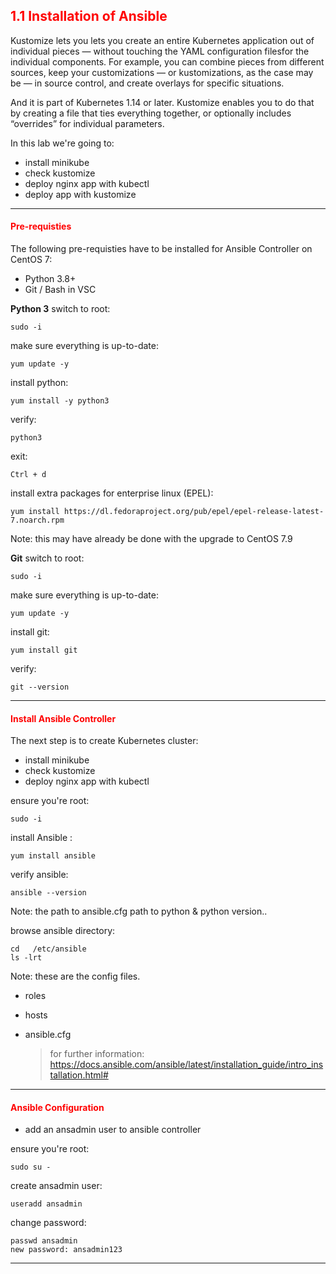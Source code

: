 ## <font color='red'> 1.1 Installation of Ansible </font>
Kustomize lets you lets you create an entire Kubernetes application out of individual pieces — without touching the YAML configuration filesfor the individual components.  For example, you can combine pieces from different sources, keep your customizations — or kustomizations, as the case may be — in source control, and create overlays for specific situations. 


And it is part of Kubernetes 1.14 or later. Kustomize enables you to do that by creating a file that ties everything together, or optionally includes “overrides” for individual parameters.

In this lab we're going to:
* install minikube
* check kustomize
* deploy nginx app with kubectl
* deploy app with kustomize

---

#### <font color='red'>Pre-requisties</font> 
The following pre-requisties have to be installed for Ansible Controller on CentOS 7:
* Python 3.8+
* Git / Bash in VSC


**Python 3**
switch to root:
```
sudo -i
```
make sure everything is up-to-date:
```
yum update -y
```
install python:
```
yum install -y python3
```
verify:
```
python3
```
exit:
```
Ctrl + d
```
install extra packages for enterprise linux (EPEL):
```
yum install https://dl.fedoraproject.org/pub/epel/epel-release-latest-7.noarch.rpm
```
Note: this may have  already be done with the upgrade to CentOS 7.9


**Git**
switch to root:
```
sudo -i
```
make sure everything is up-to-date:
```
yum update -y
```
install git:
```
yum install git
```
verify:
```
git --version
```

---


#### <font color='red'>Install Ansible Controller</font>
The next step is to create Kubernetes cluster: 
* install minikube
* check kustomize
* deploy nginx app with kubectl

ensure you're root:
```
sudo -i
```
install Ansible :
```
yum install ansible
```
verify ansible:
```
ansible --version
```
Note: the path to ansible.cfg  path to python & python version..  

browse ansible directory:
```
cd   /etc/ansible
ls -lrt
```
Note: these are the config files.
* roles
* hosts
* ansible.cfg

  > for further information: https://docs.ansible.com/ansible/latest/installation_guide/intro_installation.html#

---





#### <font color='red'>Ansible Configuration</font>

* add an ansadmin user to ansible controller

ensure you're root:
```
sudo su -
```
create ansadmin user:
```
useradd ansadmin
```
change password:
```
passwd ansadmin
new password: ansadmin123
```




---